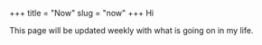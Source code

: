 +++
title = "Now"
slug = "now"
+++
Hi

This page will be updated weekly with what is going on in my life.